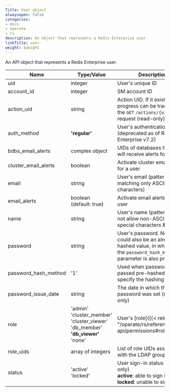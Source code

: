 ```yaml
---
Title: User object
alwaysopen: false
categories:
- docs
- operate
- rs
description: An object that represents a Redis Enterprise user
linkTitle: user
weight: $weight
---
```


An API object that represents a Redis Enterprise user.

| Name | Type/Value | Description |
|------|------------|-------------|
| uid | integer | User's unique ID |
| account_id | integer | SM account ID |
| action_uid | string | Action UID. If it exists, progress can be tracked by the `GET`&nbsp;`/actions/{uid}` API request (read-only) |
| auth_method | **'regular'** | User's authentication method (deprecated as of Redis Enterprise v7.2) |
| bdbs_email_alerts | complex object | UIDs of databases that user will receive alerts for |
| cluster_email_alerts | boolean | Activate cluster email alerts for a user |
| email | string | User's email (pattern matching only ASCII characters) |
| email_alerts | boolean (default:&nbsp;true) | Activate email alerts for a user |
| name | string | User's name (pattern does not allow non-ASCII and special characters &,\<,>,") |
| password | string | User's password. Note that it could also be an already hashed value, in which case the `password_hash_method` parameter is also provided. |
| password_hash_method | '1' | Used when password is passed pre-hashed to specify the hashing method |
| password_issue_date | string | The date in which the password was set (read-only) |
| role | 'admin'<br />'cluster_member'<br />'cluster_viewer'<br />'db_member'<br /> **'db_viewer'** <br />'none' | User's [role]({{< relref "/operate/rs/references/rest-api/permissions#roles" >}}) |
| role_uids | array of integers | List of role UIDs associated with the LDAP group |
| status | 'active'<br />'locked' | User sign-in status (read-only)<br />**active**: able to sign in<br />**locked**: unable to sign in |
